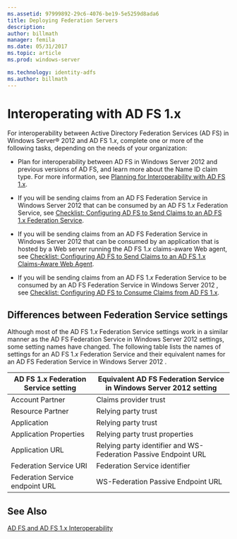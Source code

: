 ```yaml
---
ms.assetid: 97999892-29c6-4076-be19-5e5259d8ada6
title: Deploying Federation Servers
description:
author: billmath
manager: femila
ms.date: 05/31/2017
ms.topic: article
ms.prod: windows-server

ms.technology: identity-adfs
ms.author: billmath
---
```

# Interoperating with AD FS 1.x

For interoperability between Active Directory Federation Services \(AD FS\) in Windows Server® 2012 and AD FS 1.*x*, complete one or more of the following tasks, depending on the needs of your organization:  
  
-   Plan for interoperability between AD FS in  Windows Server 2012  and previous versions of AD FS, and learn more about the Name ID claim type. For more information, see [Planning for Interoperability with AD FS 1.x](https://technet.microsoft.com/library/ff678040.aspx).  
  
-   If you will be sending claims from an AD FS Federation Service in  Windows Server 2012  that can be consumed by an AD FS 1.*x* Federation Service, see [Checklist: Configuring AD FS to Send Claims to an AD FS 1.x Federation Service](Checklist--Configuring-AD-FS-to-Send-Claims-to-an-AD-FS-1.x-Federation-Service.md).  
  
-   If you will be sending claims from an AD FS Federation Service in  Windows Server 2012  that can be consumed by an application that is hosted by a Web server running the AD FS 1.*x* claims\-aware Web agent, see [Checklist: Configuring AD FS to Send Claims to an AD FS 1.x Claims-Aware Web Agent](Checklist--Configuring-AD-FS-to-Send-Claims-to-an-AD-FS-1.x-Claims-Aware-Web-Agent.md).  
  
-   If you will be sending claims from an AD FS 1.*x* Federation Service to be consumed by an AD FS Federation Service in  Windows Server 2012 , see [Checklist: Configuring AD FS  to Consume Claims from AD FS 1.x](Checklist--Configuring-AD-FS--to-Consume-Claims-from-AD-FS-1.x.md).  
  
## Differences between Federation Service settings  
Although most of the AD FS 1.*x* Federation Service settings work in a similar manner as the AD FS Federation Service in  Windows Server 2012  settings, some setting names have changed. The following table lists the names of settings for an AD FS 1.*x* Federation Service and their equivalent names for an AD FS Federation Service in  Windows Server 2012 .  
  
|AD FS 1.x Federation Service setting|Equivalent AD FS Federation Service in  Windows Server 2012  setting  
|----------------------------------------|---------------------------------------------------------------------------------------------------------- 
|Account Partner|Claims provider trust  
|Resource Partner|Relying party trust 
|Application|Relying party trust  
|Application Properties|Relying party trust properties  
|Application URL|Relying party identifier and WS\-Federation Passive Endpoint URL  
|Federation Service URI|Federation Service identifier  
|Federation Service endpoint URL|WS\-Federation Passive Endpoint URL  
  
## See Also  
[AD FS and AD FS 1.x Interoperability](https://go.microsoft.com/fwlink/?LinkId=200776)  
  


